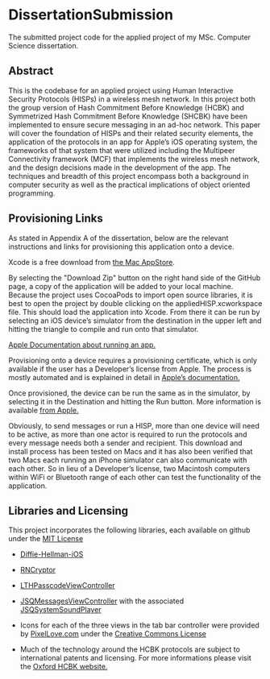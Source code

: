 DissertationSubmission
======================

The submitted project code for the applied project of my MSc. Computer Science dissertation.

## Abstract

This is the codebase for an applied project using Human Interactive Security Protocols (HISPs) in a wireless mesh network.  In this project both the group version of Hash Commitment Before Knowledge (HCBK) and Symmetrized Hash Commitment Before Knowledge (SHCBK) have been implemented to ensure secure messaging in an ad-hoc network.  This paper will cover the foundation of HISPs and their related security elements, the application of the protocols in an app for Apple’s iOS operating system, the frameworks of that system that were utilized including the Multipeer Connectivity framework (MCF) that implements the wireless mesh network, and the design decisions made in the development of the app.  The techniques and breadth of this project encompass both a background in computer security as well as the practical implications of object oriented programming.

## Provisioning Links

As stated in Appendix A of the dissertation, below are the relevant instructions and links for provisioning this application onto a device.

Xcode is a free download from [the Mac AppStore](https://itunes.apple.com/en/app/xcode/id497799835?mt=12).

By selecting the "Download Zip" button on the right hand side of the GitHub page, a copy of the application will be added to your local machine.  Because the project uses CocoaPods to import open source libraries, it is best to open the project by double clicking on the appliedHISP.xcworkspace file.  This should load the application into Xcode.  From there it can be run by selecting an iOS device’s simulator from the destination in the upper left and hitting the triangle to compile and run onto that simulator.

[Apple Documentation about running an app.](https://developer.apple.com/Library/ios/documentation/ToolsLanguages/Conceptual/Xcode_Overview/RunYourApp/RunYourApp.html)

Provisioning onto a device requires a provisioning certificate, which is only available if the user has a Developer’s license from Apple.  The process is mostly automated and is explained in detail in [Apple’s documentation.](https://developer.apple.com/library/mac/Documentation/IDEs/Conceptual/AppDistributionGuide/MaintainingProfiles/MaintainingProfiles.html#//apple_ref/doc/uid/TP40012582-CH30-SW2)

Once provisioned, the device can be run the same as in the simulator, by selecting it in the Destination and hitting the Run button.  More information is available [from Apple.](https://developer.apple.com/library/mac/Documentation/IDEs/Conceptual/AppDistributionGuide/LaunchingYourApponDevices/LaunchingYourApponDevices.html)

Obviously, to send messages or run a HISP, more than one device will need to be active, as more than one actor is required to run the protocols and every message needs both a sender and recipient.  This download and install process has been tested on Macs and it has also been verified that two Macs each running an iPhone simulator can also communicate with each other.  So in lieu of a Developer’s license, two Macintosh computers within WiFi or Bluetooth range of each other can test the functionality of the application.  


## Libraries and Licensing

This project incorporates the following libraries, each available on github under the [MIT License](http://opensource.org/licenses/MIT)

* [Diffie-Hellman-iOS](https://github.com/benjholla/Diffie-Hellman-iOS)
* [RNCryptor](https://github.com/RNCryptor/RNCryptor)
* [LTHPasscodeViewController](https://github.com/rolandleth/LTHPasscodeViewController)
* [JSQMessagesViewController](https://github.com/jessesquires/JSQMessagesViewController) with the associated [JSQSystemSoundPlayer](https://github.com/jessesquires/JSQSystemSoundPlayer)  

* Icons for each of the three views in the tab bar controller were provided by [PixelLove.com](http://www.pixellove.com) under the [Creative Commons License](http://creativecommons.org/licenses/by/3.0/deed.en)

* Much of the technology around the HCBK protocols are subject to international patents and licensing.  For more informations please visit the [Oxford HCBK website.](http://www.cs.ox.ac.uk/hcbk)
